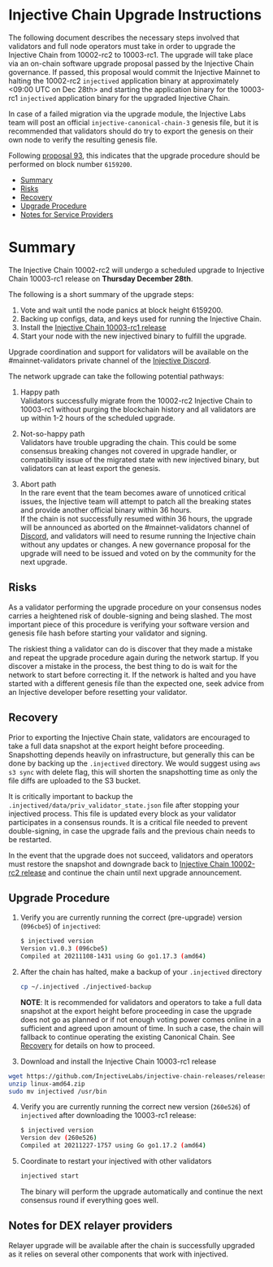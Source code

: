 # Injective Chain Upgrade Instructions

The following document describes the necessary steps involved that validators and full node operators
must take in order to upgrade the Injective Chain from 10002-rc2 to 10003-rc1. The upgrade will take place via an on-chain software upgrade proposal passed by the Injective Chain governance.
If passed, this proposal would commit the Injective Mainnet to halting the 10002-rc2 `injectived` application binary at approximately <09:00 UTC on Dec 28th> and starting the application binary for the 10003-rc1 `injectived` application binary for the upgraded Injective Chain.

In case of a failed migration via the upgrade module, the Injective Labs team will post an official `injective-canonical-chain-3` genesis file, but it is recommended that validators should do try to export the genesis on their own node to verify the resulting genesis file.

Following [proposal 93](https://hub.injective.network/proposals/93), this indicates that the upgrade procedure should be performed on block number `6159200`.

- [Summary](#summary)
- [Risks](#risks)
- [Recovery](#recovery)
- [Upgrade Procedure](#upgrade-procedure)
- [Notes for Service Providers](#notes-for-DEX-relayer-providers)

# Summary

The Injective Chain 10002-rc2 will undergo a scheduled upgrade to Injective Chain 10003-rc1 release on  **Thursday December 28th**.

The following is a short summary of the upgrade steps:

1. Vote and wait until the node panics at block height 6159200.
2. Backing up configs, data, and keys used for running the Injective Chain.
3. Install the [Injective Chain 10003-rc1 release](https://github.com/InjectiveLabs/injective-chain-releases/releases/tag/v1.1.1-1640627705)
4. Start your node with the new injectived binary to fulfill the upgrade.

Upgrade coordination and support for validators will be available on the #mainnet-validators private channel of the [Injective Discord](https://discord.gg/injective).

The network upgrade can take the following potential pathways:
1. Happy path  
Validators successfully migrate from the 10002-rc2 Injective Chain to 10003-rc1 without purging the blockchain history and all validators are up within 1-2 hours of the scheduled upgrade.

2. Not-so-happy path  
Validators have trouble upgrading the chain. This could be some consensus breaking changes not covered in upgrade handler, or compatibility issue of the migrated state with new injectived binary, but validators can at least export the genesis.

3. Abort path  
In the rare event that the team becomes aware of unnoticed critical issues, the Injective team will attempt to patch all the breaking states and provide another official binary within 36 hours.  
If the chain is not successfully resumed within 36 hours, the upgrade will be announced as aborted on the #mainnet-validators channel of [Discord](https://discord.gg/injective), and validators will need to resume running the Injective chain without any updates or changes. A new governance proposal for the upgrade will need to be issued and voted on by the community for the next upgrade.

## Risks

As a validator performing the upgrade procedure on your consensus nodes carries a heightened risk of
double-signing and being slashed. The most important piece of this procedure is verifying your
software version and genesis file hash before starting your validator and signing.

The riskiest thing a validator can do is discover that they made a mistake and repeat the upgrade
procedure again during the network startup. If you discover a mistake in the process, the best thing
to do is wait for the network to start before correcting it. If the network is halted and you have
started with a different genesis file than the expected one, seek advice from an Injective developer
before resetting your validator.

## Recovery

Prior to exporting the Injective Chain state, validators are encouraged to take a full data snapshot at the
export height before proceeding. Snapshotting depends heavily on infrastructure, but generally this
can be done by backing up the `.injectived` directory. We would suggest using `aws s3 sync` with delete flag, this will shorten the snapshotting time as only the file diffs are uploaded to the S3 bucket.

It is critically important to backup the `.injectived/data/priv_validator_state.json` file after stopping your injectived process. This file is updated every block as your validator participates in a consensus rounds. It is a critical file needed to prevent double-signing, in case the upgrade fails and the previous chain needs to be restarted.

In the event that the upgrade does not succeed, validators and operators must restore the snapshot and downgrade back to
[Injective Chain 10002-rc2 release](https://github.com/InjectiveLabs/injective-chain-releases/releases/tag/v1.1.1-1637059884) and continue the chain until next upgrade announcement.

## Upgrade Procedure

1. Verify you are currently running the correct (pre-upgrade) version (`096cbe5`) of `injectived`:
   ```bash
   $ injectived version
   Version v1.0.3 (096cbe5)
   Compiled at 20211108-1431 using Go go1.17.3 (amd64)
   ```

2. After the chain has halted, make a backup of your `.injectived` directory
    ```bash
    cp ~/.injectived ./injectived-backup
    ```
   **NOTE**: It is recommended for validators and operators to take a full data snapshot at the export
   height before proceeding in case the upgrade does not go as planned or if not enough voting power
   comes online in a sufficient and agreed upon amount of time. In such a case, the chain will fallback
   to continue operating the existing Canonical Chain. See [Recovery](#recovery) for details on how to proceed.

3. Download and install the Injective Chain 10003-rc1 release
  ```bash
  wget https://github.com/InjectiveLabs/injective-chain-releases/releases/download/v1.1.1-1640627705/linux-amd64.zip
  unzip linux-amd64.zip
  sudo mv injectived /usr/bin
  ```

4. Verify you are currently running the correct new version (`260e526`) of `injectived` after downloading the 10003-rc1 release:
    ```bash
   $ injectived version
   Version dev (260e526)
   Compiled at 20211227-1757 using Go go1.17.2 (amd64)
   ```

5. Coordinate to restart your injectived with other validators
   ```bash
   injectived start
   ```
   The binary will perform the upgrade automatically and continue the next consensus round if everything goes well.

## Notes for DEX relayer providers
Relayer upgrade will be available after the chain is successfully upgraded as it relies on several other components that work with injectived.
